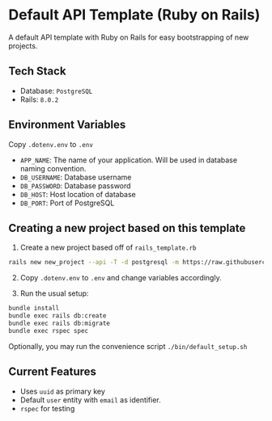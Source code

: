 # Default API Template (Ruby on Rails)

A default API template with Ruby on Rails for easy bootstrapping of new projects.

## Tech Stack

* Database: `PostgreSQL`
* Rails: `8.0.2`

## Environment Variables

Copy `.dotenv.env` to `.env`

* `APP_NAME`: The name of your application. Will be used in database naming convention.
* `DB_USERNAME`: Database username
* `DB_PASSWORD`: Database password
* `DB_HOST`: Host location of database
* `DB_PORT`: Port of PostgreSQL

## Creating a new project based on this template

1. Create a new project based off of `rails_template.rb`

```bash
rails new new_project --api -T -d postgresql -m https://raw.githubusercontent.com/cloudband-solutions/default_api_rails/master/rails_template.rb
```

2. Copy `.dotenv.env` to `.env` and change variables accordingly.

3. Run the usual setup:

```bash
bundle install
bundle exec rails db:create
bundle exec rails db:migrate
bundle exec rspec spec
```

Optionally, you may run the convenience script `./bin/default_setup.sh`

## Current Features

* Uses `uuid` as primary key
* Default `user` entity with `email` as identifier.
* `rspec` for testing
